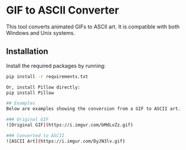 # GIF to ASCII Converter
This tool converts animated GIFs to ASCII art. It is compatible with both Windows and Unix systems.

## Installation
Install the required packages by running:

```bash
pip install -r requirements.txt

Or, install Pillow directly:
pip install Pillow

## Examples
Below are examples showing the conversion from a GIF to ASCII art.

### Original GIF
![Original GIF](https://i.imgur.com/bMdLvZz.gif)

### Converted to ASCII
![ASCII Art](https://i.imgur.com/DyJN3lv.gif)

